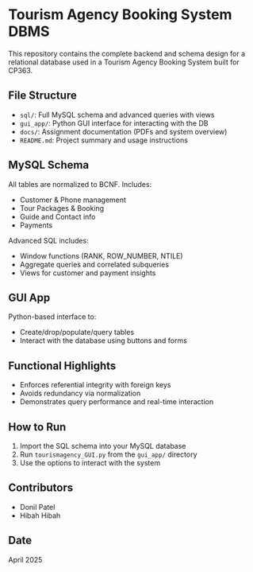 # Tourism Agency Booking System DBMS

This repository contains the complete backend and schema design for a relational database used in a Tourism Agency Booking System built for CP363.

## File Structure

- `sql/`: Full MySQL schema and advanced queries with views
- `gui_app/`: Python GUI interface for interacting with the DB
- `docs/`: Assignment documentation (PDFs and system overview)
- `README.md`: Project summary and usage instructions

## MySQL Schema

All tables are normalized to BCNF. Includes:
- Customer & Phone management
- Tour Packages & Booking
- Guide and Contact info
- Payments

Advanced SQL includes:
- Window functions (RANK, ROW_NUMBER, NTILE)
- Aggregate queries and correlated subqueries
- Views for customer and payment insights

## GUI App

Python-based interface to:
- Create/drop/populate/query tables
- Interact with the database using buttons and forms

## Functional Highlights

- Enforces referential integrity with foreign keys
- Avoids redundancy via normalization
- Demonstrates query performance and real-time interaction

## How to Run

1. Import the SQL schema into your MySQL database
2. Run `tourismagency_GUI.py` from the `gui_app/` directory
3. Use the options to interact with the system

## Contributors

- Donil Patel
- Hibah Hibah

## Date

April 2025
